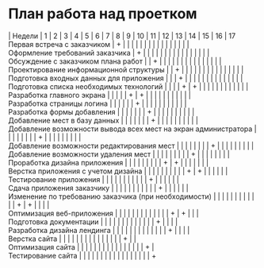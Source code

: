 # План работа над проетком
  | Недели 
  | 1 | 2 | 3 | 4 | 5 | 6 | 7 | 8 | 9 | 10 | 11 | 12 | 13 | 14 | 15 | 16 | 17  
 Первая встреча с заказчиком | + |  |  |  |  |  |  |  |  |  |  |  |  |  |  |  |  
 Оформление требований заказчика | + |  |  |  |  |  |  |  |  |  |  |  |  |  |  |  |  
 Обсуждение с заказчиком плана работ |  | + |  |  |  |  |  |  |  |  |  |  |  |  |  |  |  
 Проектирование информационной структуры |  | + |  |  |  |  |  |  |  |  |  |  |  |  |  |  |  
 Подготовка входных данных для приложения |  |  | + |  |  |  |  |  |  |  |  |  |  |  |  |  |  
 Подготовка списка необходимых технологий |  |  |  | + | + |  |  |  |  |  |  |  |  |  |  |  |  
 Разработка главного экрана |  |  |  |  | + | + |  |  |  |  |  |  |  |  |  |  |  
 Разработка страницы логина |  |  |  |  |  | + |  |  |  |  |  |  |  |  |  |  |  
 Разработка формы добавления |  |  |  |  |  |  | + |  |  |  |  |  |  |  |  |  |  
 Добавление мест в базу данных  |  |  |  |  |  |  | + |  |  |  |  |  |  |  |  |  |  
 Добавление возможности вывода всех мест на экран администратора   |  |  |  |  |  |  |  | + |  |  |  |  |  |  |  |  |  
 Добавление возможности редактирования мест |  |  |  |  |  |  |  | + |  |  |  |  |  |  |  |  |  
 Добавление возможности удаления мест |  |  |  |  |  |  |  |  | + |  |  |  |  |  |  |  |  
 Проработка дизайна приложения |  |  |  |  |  |  |  |  | + | + |  |  |  |  |  |  |  
 Верстка приложения с учетом дизайна |  |  |  |  |  |  |  |  |  | + | + |  |  |  |  |  |  
 Тестирование приложения  |  |  |  |  |  |  |  |  |  |  | + |  |  |  |  |  |  
 Сдача приложения заказчику  |  |  |  |  |  |  |  |  |  |  | + |  |  |  |  |  |  
 Изменение по требованию заказчика (при необходимости) |  |  |  |  |  |  |  |  |  |  |  | + | + |  |  |  |  
 Оптимизация веб-приложения |  |  |  |  |  |  |  |  |  |  |  |  | + | + |  |  |  
 Подготовка документации |  |  |  |  |  |  |  |  |  |  |  |  | + |  |  |  |  
 Разработка дизайна лендинга |  |  |  |  |  |  |  |  |  |  |  |  | + |  |  |  |  
 Верстка сайта |  |  |  |  |  |  |  |  |  |  |  |  |  |  | + |  |  
 Оптимизация сайта |  |  |  |  |  |  |  |  |  |  |  |  |  |  |  | + |  
 Тестирование сайта |  |  |  |  |  |  |  |  |  |  |  |  |  |  |  |  | + 
